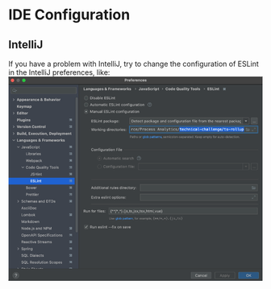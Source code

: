 # IDE Configuration

## IntelliJ
If you have a problem with IntelliJ, try to change the configuration of ESLint in the IntelliJ preferences, like: 
![eslint-config.png](doc/eslint-config.png)